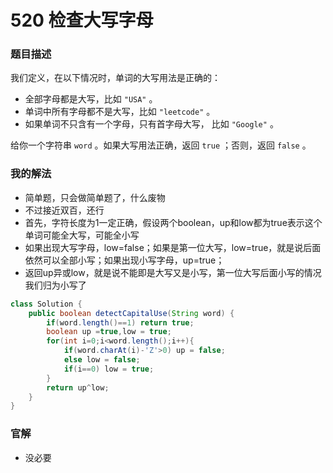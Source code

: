 # 520 检查大写字母

### 题目描述

我们定义，在以下情况时，单词的大写用法是正确的：

- 全部字母都是大写，比如 `"USA"` 。
- 单词中所有字母都不是大写，比如 `"leetcode"` 。
- 如果单词不只含有一个字母，只有首字母大写， 比如 `"Google"` 。

给你一个字符串 `word` 。如果大写用法正确，返回 `true` ；否则，返回 `false` 。

### 我的解法

- 简单题，只会做简单题了，什么废物
- 不过接近双百，还行
- 首先，字符长度为1一定正确，假设两个boolean，up和low都为true表示这个单词可能全大写，可能全小写
- 如果出现大写字母，low=false；如果是第一位大写，low=true，就是说后面依然可以全部小写；如果出现小写字母，up=true；
- 返回up异或low，就是说不能即是大写又是小写，第一位大写后面小写的情况我们归为小写了

```java
class Solution {
    public boolean detectCapitalUse(String word) {
        if(word.length()==1) return true;
        boolean up =true,low = true;
        for(int i=0;i<word.length();i++){
            if(word.charAt(i)-'Z'>0) up = false;
            else low = false; 
            if(i==0) low = true;
        }
        return up^low;
    }
}
```

### 官解

- 没必要